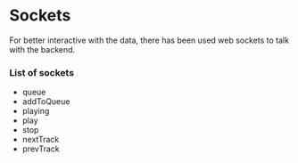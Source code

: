 # Sockets
For better interactive with the data, there has been used web sockets to talk with the backend.
### List of sockets
* queue
* addToQueue
* playing
* play
* stop
* nextTrack
* prevTrack

